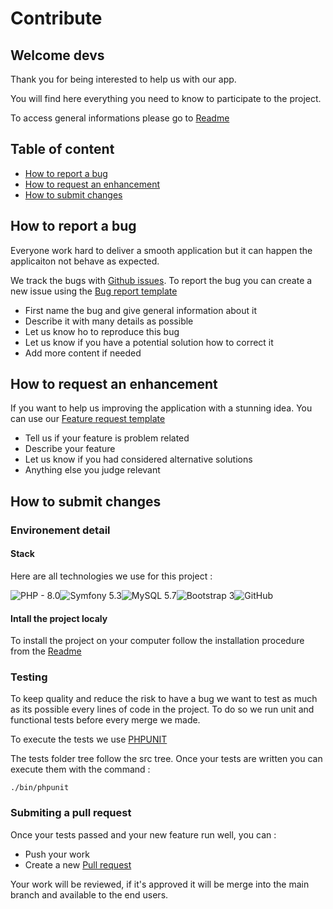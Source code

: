 # Contribute

## Welcome devs 
Thank you for being interested to help us with our app.

You will find here everything you need to know to participate to the project.

To access general informations please go to [Readme](https://github.com/iBast/BastienMunck_P8_20211012/blob/main/README.md)

## Table of content
- [How to report a bug](#how-to-report-a-bug)
- [How to request an enhancement](#how-to-request-an-enhancement)
- [How to submit changes](#how-to-submit-changes)

## How to report a bug
Everyone work hard to deliver a smooth application but it can happen the applicaiton not behave as expected.

We track the bugs with [Github issues](https://docs.github.com/en/issues/tracking-your-work-with-issues/about-issues). To report the bug you can create a new issue using the [Bug report template](https://github.com/iBast/BastienMunck_P8_20211012/issues/new?assignees=&labels=bug&template=---bug-report.md&title=%5BBUG%5D)

- First name the bug and give general information about it
- Describe it with many details as possible
- Let us know ho to reproduce this bug
- Let us know if you have a potential solution how to correct it 
- Add more content if needed

## How to request an enhancement
If you want to help us improving the application with a stunning idea. You can use our [Feature request template](https://github.com/iBast/BastienMunck_P8_20211012/issues/new?assignees=&labels=&template=---feature-request.md&title=%5BFeature+Request%5D)

- Tell us if your feature is problem related
- Describe your feature
- Let us know if you had considered alternative solutions
- Anything else you judge relevant

## How to submit changes

### Environement detail 
#### Stack
Here are all technologies we use for this project :

![PHP - 8.0](https://img.shields.io/badge/php-%23777BB4.svg?style=for-the-badge&logo=php&logoColor=white)![Symfony 5.3](https://img.shields.io/badge/symfony-%23000000.svg?style=for-the-badge&logo=symfony&logoColor=white)![MySQL 5.7](https://img.shields.io/badge/mysql-%2300f.svg?style=for-the-badge&logo=mysql&logoColor=white)![Bootstrap 3](https://img.shields.io/badge/bootstrap-%23563D7C.svg?style=for-the-badge&logo=bootstrap&logoColor=white)![GitHub](https://img.shields.io/badge/github-%23121011.svg?style=for-the-badge&logo=github&logoColor=white)
#### Intall the project localy
To install the project on your computer follow the installation procedure from the [Readme](https://github.com/iBast/BastienMunck_P8_20211012/blob/main/README.md)

### Testing
To keep quality and reduce the risk to have a bug we want to test as much as its possible every lines of code in the project. To do so we run unit and functional tests before every merge we made.

To execute the tests we use [PHPUNIT](https://phpunit.de)

The tests folder tree follow the src tree. Once your tests are written you can execute them with the command : 
```console
./bin/phpunit
```

### Submiting a pull request
Once your tests passed and your new feature run well, you can :
- Push your work
- Create a new [Pull request](https://docs.github.com/en/pull-requests/collaborating-with-pull-requests/proposing-changes-to-your-work-with-pull-requests/about-pull-requests)

Your work will be reviewed, if it's approved it will be merge into the main branch and available to the end users.
